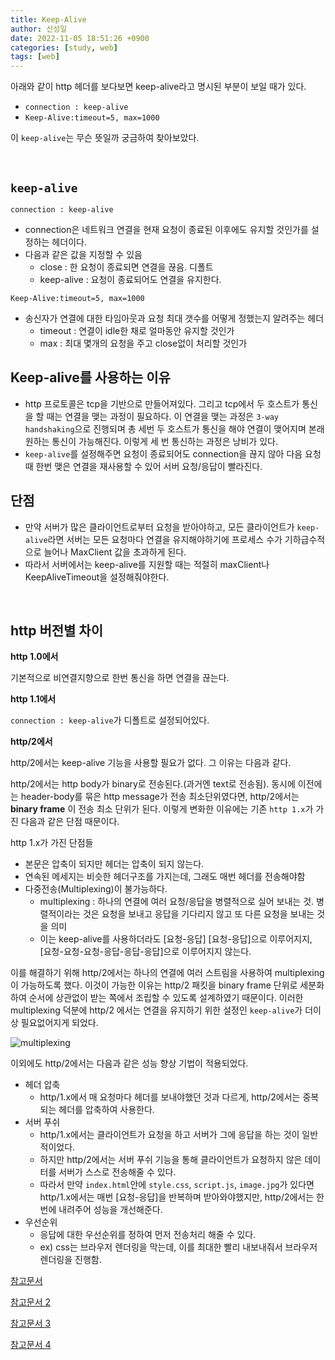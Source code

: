 ```yaml
---
title: Keep-Alive
author: 신성일
date: 2022-11-05 18:51:26 +0900
categories: [study, web]
tags: [web]
---
```


아래와 같이 http 헤더를 보다보면 keep-alive라고 명시된 부분이 보일 때가 있다.

-  `connection : keep-alive`
-  `Keep-Alive:timeout=5, max=1000`

이 `keep-alive`는 무슨 뜻일까 궁금하여 찾아보았다.

<br/>

## `keep-alive`

`connection : keep-alive`

-  connection은 네트워크 연결을 현재 요청이 종료된 이후에도 유지할 것인가를 설정하는 헤더이다.
-  다음과 같은 값을 지정할 수 있음
   -  close : 한 요청이 종료되면 연결을 끊음. 디폴트
   -  keep-alive : 요청이 종료되어도 연결을 유지한다.

`Keep-Alive:timeout=5, max=1000`

-  송신자가 연결에 대한 타임아웃과 요청 최대 갯수를 어떻게 정했는지 알려주는 헤더
   -  timeout : 연결이 idle한 채로 얼마동안 유지할 것인가
   -  max : 최대 몇개의 요청을 주고 close없이 처리할 것인가

## **Keep-alive를 사용하는 이유**

-  http 프로토콜은 tcp을 기반으로 만들어져있다. 그리고 tcp에서 두 호스트가 통신을 할 때는 연결을 맺는 과정이 필요하다. 이 연결을 맺는 과정은 `3-way handshaking`으로 진행되며 총 세번 두 호스트가 통신을 해야 연결이 맺어지며 본래 원하는 통신이 가능해진다. 이렇게 세 번 통신하는 과정은 낭비가 있다.
-  `keep-alive`를 설정해주면 요청이 종료되어도 connection을 끊지 않아 다음 요청 때 한번 맺은 연결을 재사용할 수 있어 서버 요청/응답이 빨라진다.

## **단점**

-  만약 서버가 많은 클라이언트로부터 요청을 받아야하고, 모든 클라이언트가 `keep-alive`라면 서버는 모든 요청마다 연결을 유지해야하기에 프로세스 수가 기하급수적으로 늘어나 MaxClient 값을 초과하게 된다.
-  따라서 서버에서는 keep-alive를 지원할 때는 적절히 maxClient나 KeepAliveTimeout을 설정해줘야한다.

<br/>

## http 버전별 차이

**http 1.0에서**

기본적으로 비연결지향으로 한번 통신을 하면 연결을 끊는다.

**http 1.1에서**

`connection : keep-alive`가 디폴트로 설정되어있다.

**http/2에서**

http/2에서는 keep-alive 기능을 사용할 필요가 없다. 그 이유는 다음과 같다.

http/2에서는 http body가 binary로 전송된다.(과거엔 text로 전송됨). 동시에 이전에는 header-body를 묶은 http message가 전송 최소단위였다면, http/2에서는 **binary frame** 이 전송 최소 단위가 된다. 이렇게 변화한 이유에는 기존 `http 1.x`가 가진 다음과 같은 단점 때문이다.

http 1.x가 가진 단점들

-  본문은 압축이 되지만 헤더는 압축이 되지 않는다.
-  연속된 메세지는 비슷한 헤더구조를 가지는데, 그래도 매번 헤더를 전송해야함
-  다중전송(Multiplexing)이 불가능하다.
   -  multiplexing : 하나의 연결에 여러 요청/응답을 병렬적으로 실어 보내는 것. 병렬적이라는 것은 요청을 보내고 응답을 기다리지 않고 또 다른 요청을 보내는 것을 의미
   -  이는 keep-alive를 사용하더라도 [요청-응답] [요청-응답]으로 이루어지지, [요청-요청-요청-응답-응답-응답]으로 이루어지지 않는다.

이를 해결하기 위해 http/2에서는 하나의 연결에 여러 스트림을 사용하여 multiplexing이 가능하도록 했다. 이것이 가능한 이유는 http/2 패킷을 binary frame 단위로 세분화하여 순서에 상관없이 받는 쪽에서 조립할 수 있도록 설계하였기 때문이다. 이러한 multiplexing 덕분에 http/2 에서는 연결을 유지하기 위한 설정인 `keep-alive`가 더이상 필요없어지게 되었다.

![multiplexing](https://d34smkdb128qfi.cloudfront.net/images/kemptechnologieslibraries/illustrations/loadmasterhttp2multiplexing.png?sfvrsn=4fbe5470_0)

이외에도 http/2에서는 다음과 같은 성능 향상 기법이 적용되었다.

-  헤더 압축
   -  http/1.x에서 매 요청마다 헤더를 보내야했던 것과 다르게, http/2에서는 중복되는 헤더를 압축하여 사용한다.
-  서버 푸쉬
   -  http/1.x에서는 클라이언트가 요청을 하고 서버가 그에 응답을 하는 것이 일반적이었다.
   -  하지만 http/2에서는 서버 푸쉬 기능을 통해 클라이언트가 요청하지 않은 데이터를 서버가 스스로 전송해줄 수 있다.
   -  따라서 만약 `index.html`안에 `style.css`, `script.js`, `image.jpg`가 있다면 http/1.x에서는 매번 [요청-응답]을 반복하며 받아와야했지만, http/2에서는 한번에 내려주어 성능을 개선해준다.
-  우선순위
   -  응답에 대한 우선순위를 정하여 먼저 전송처리 해줄 수 있다.
   -  ex) css는 브라우저 렌더링을 막는데, 이를 최대한 빨리 내보내줘서 브라우저 렌더링을 진행함.

[참고문서](https://goodgid.github.io/HTTP-Keep-Alive/)

[참고문서 2](https://taetaetae.github.io/2017/08/28/apache-keep-alive/)

[참고문서 3](https://jins-dev.tistory.com/entry/HTTP2-%ED%8A%B9%EC%A7%95%EB%93%A4%EC%97%90-%EB%8C%80%ED%95%9C-%EC%A0%95%EB%A6%AC)

[참고문서 4](https://withbundo.blogspot.com/2021/08/httphttp2-http2.html)
